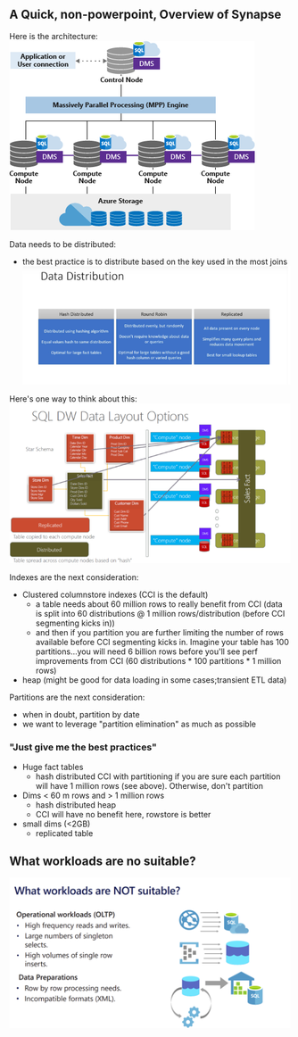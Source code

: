 ## A Quick, non-powerpoint, Overview of Synapse

Here is the architecture:  
![](./img/synapse-arch.png)

Data needs to be distributed:
* the best practice is to distribute based on the key used in the most joins
![](./img/dist.png)

Here's one way to think about this:  
![](./img/layout.png)

Indexes are the next consideration: 
* Clustered columnstore indexes (CCI is the default)
  * a table needs about 60 million rows to really benefit from CCI (data is split into 60 distributions @ 1 million rows/distribution (before CCI segmenting kicks in))
  * and then if you partition you are further limiting the number of rows available before CCI segmenting kicks in.  Imagine your table has 100 partitions...you will need 6 billion rows before you'll see perf improvements from CCI (60 distributions * 100 partitions * 1 million rows)
* heap (might be good for data loading in some cases;transient ETL data)

Partitions are the next consideration:
* when in doubt, partition by date
* we want to leverage "partition elimination" as much as possible

### "Just give me the best practices"

* Huge fact tables
  * hash distributed CCI with partitioning if you are sure each partition will have 1 million rows (see above).  Otherwise, don't partition
* Dims < 60 m rows and > 1 million rows
  * hash distributed heap
  * CCI will have no benefit here, rowstore is better
* small dims (<2GB)
  * replicated table

## What workloads are no suitable?

![](./img/not.png)
